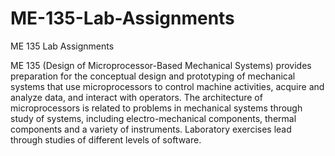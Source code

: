 # ME-135-Lab-Assignments
ME 135 Lab Assignments

ME 135 (Design of Microprocessor-Based Mechanical Systems) provides preparation for the conceptual design 
and prototyping of mechanical systems that use microprocessors to control machine activities, acquire and analyze data,
and interact with operators. The architecture of microprocessors is related to problems in mechanical systems through study of systems,
including electro-mechanical components, thermal components and a variety of instruments. 
Laboratory exercises lead through studies of different levels of software.
